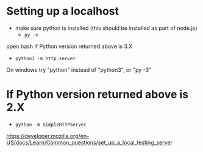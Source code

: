 # Setting up a localhost

- make sure python is installed (this should be installed as part of node.js)
  - `py -v`

open bash
If Python version returned above is 3.X
- `python3 -m http.server`

On windows try "python" instead of "python3", or "py -3"
# If Python version returned above is 2.X
- `python -m SimpleHTTPServer`

https://developer.mozilla.org/en-US/docs/Learn/Common_questions/set_up_a_local_testing_server
